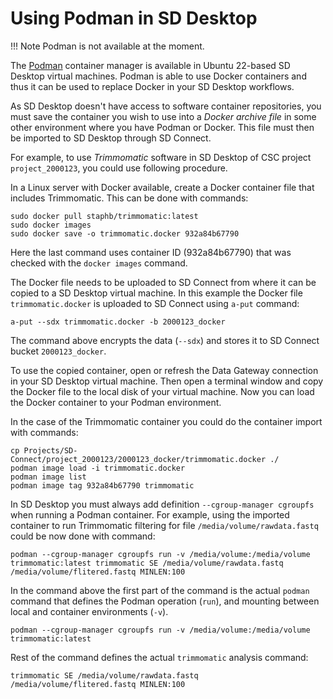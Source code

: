 # Using Podman in SD Desktop


!!! Note
    Podman is not available at the moment.


The [Podman](https://podman.io/) container manager is available in Ubuntu 22-based SD Desktop virtual machines.
Podman is able to use Docker containers and thus it can be used to replace Docker in your SD Desktop workflows.

As SD Desktop doesn't have access to software container repositories, 
you must save the container you wish to use into a _Docker archive file_ in some other environment where you have Podman or Docker.
This file must then be imported to SD Desktop through SD Connect.

For example, to use _Trimmomatic_ software in SD Desktop of CSC project `project_2000123`, you could use following procedure.

In a Linux server with Docker available, create a Docker container file that includes Trimmomatic.
This can be done with commands:

```text
sudo docker pull staphb/trimmomatic:latest
sudo docker images
sudo docker save -o trimmomatic.docker 932a84b67790
```

Here the last command uses container ID (932a84b67790) that was checked with the `docker images` command.

The Docker file needs to be uploaded to SD Connect from where it can be copied to a SD Desktop virtual machine.
In this example the Docker file `trimmomatic.docker` is uploaded to SD Connect using `a-put` command:

```text
a-put --sdx trimmomatic.docker -b 2000123_docker  
```
The command above encrypts the data (`--sdx`) and stores it to SD Connect bucket `2000123_docker`.

To use the copied container, open or refresh the Data Gateway connection in your SD Desktop virtual machine. Then open a terminal window and copy the Docker file to the local disk of your virtual machine. Now you can load the Docker container to your Podman environment. 

In the case of the Trimmomatic container you could do the container import with commands:

```text
cp Projects/SD-Connect/project_2000123/2000123_docker/trimmomatic.docker ./
podman image load -i trimmomatic.docker
podman image list 
podman image tag 932a84b67790 trimmomatic
```

In SD Desktop you must always add definition `--cgroup-manager cgroupfs` when running a Podman container.
For example, using the imported container to run Trimmomatic filtering for file `/media/volume/rawdata.fastq` could be now done
with command: 
 
```text
podman --cgroup-manager cgroupfs run -v /media/volume:/media/volume trimmomatic:latest trimmomatic SE /media/volume/rawdata.fastq  /media/volume/flitered.fastq MINLEN:100
```

In the command above the first part of the command is the actual `podman` command that defines the Podman operation (`run`), and mounting between local and container environments (`-v`).

```text
podman --cgroup-manager cgroupfs run -v /media/volume:/media/volume trimmomatic:latest
```

Rest of the command defines the actual `trimmomatic` analysis command:

```text
trimmomatic SE /media/volume/rawdata.fastq  /media/volume/flitered.fastq MINLEN:100
```
